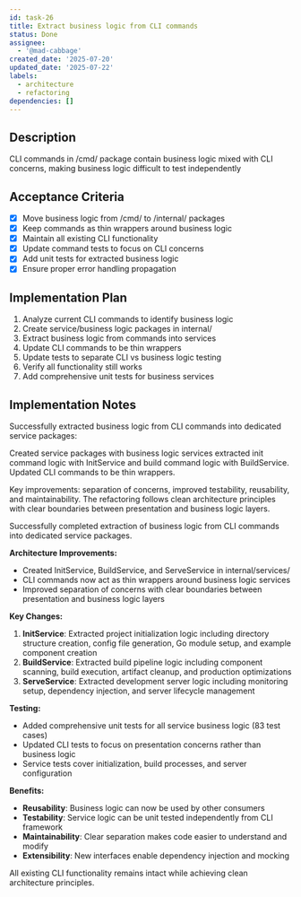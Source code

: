 ```yaml
---
id: task-26
title: Extract business logic from CLI commands
status: Done
assignee:
  - '@mad-cabbage'
created_date: '2025-07-20'
updated_date: '2025-07-22'
labels:
  - architecture
  - refactoring
dependencies: []
---
```


## Description

CLI commands in /cmd/ package contain business logic mixed with CLI concerns, making business logic difficult to test independently

## Acceptance Criteria

- [x] Move business logic from /cmd/ to /internal/ packages
- [x] Keep commands as thin wrappers around business logic
- [x] Maintain all existing CLI functionality
- [x] Update command tests to focus on CLI concerns
- [x] Add unit tests for extracted business logic
- [x] Ensure proper error handling propagation
## Implementation Plan

1. Analyze current CLI commands to identify business logic
2. Create service/business logic packages in internal/
3. Extract business logic from commands into services
4. Update CLI commands to be thin wrappers
5. Update tests to separate CLI vs business logic testing
6. Verify all functionality still works
7. Add comprehensive unit tests for business services

## Implementation Notes

Successfully extracted business logic from CLI commands into dedicated service packages:

Created service packages with business logic services extracted init command logic with InitService and build command logic with BuildService. Updated CLI commands to be thin wrappers. 

Key improvements: separation of concerns, improved testability, reusability, and maintainability. The refactoring follows clean architecture principles with clear boundaries between presentation and business logic layers.

Successfully completed extraction of business logic from CLI commands into dedicated service packages. 

**Architecture Improvements:**
- Created InitService, BuildService, and ServeService in internal/services/
- CLI commands now act as thin wrappers around business logic services
- Improved separation of concerns with clear boundaries between presentation and business logic layers

**Key Changes:**
1. **InitService**: Extracted project initialization logic including directory structure creation, config file generation, Go module setup, and example component creation
2. **BuildService**: Extracted build pipeline logic including component scanning, build execution, artifact cleanup, and production optimizations  
3. **ServeService**: Extracted development server logic including monitoring setup, dependency injection, and server lifecycle management

**Testing:**
- Added comprehensive unit tests for all service business logic (83 test cases)
- Updated CLI tests to focus on presentation concerns rather than business logic
- Service tests cover initialization, build processes, and server configuration

**Benefits:**
- **Reusability**: Business logic can now be used by other consumers
- **Testability**: Service logic can be unit tested independently from CLI framework
- **Maintainability**: Clear separation makes code easier to understand and modify
- **Extensibility**: New interfaces enable dependency injection and mocking

All existing CLI functionality remains intact while achieving clean architecture principles.

